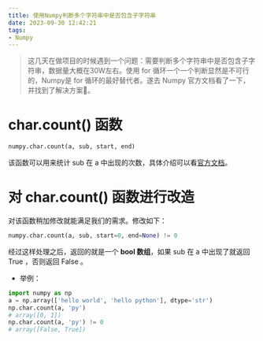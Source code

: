 ```yaml
---
title: 使用Numpy判断多个字符串中是否包含子字符串
date: 2023-09-30 12:42:21
tags:
- Numpy
---
```


> 这几天在做项目的时候遇到一个问题：需要判断多个字符串中是否包含子字符串，数据量大概在30W左右。使用 for 循环一个一个判断显然是不可行的，Numpy是 for 循环的最好替代者。遂去 Numpy 官方文档看了一下，并找到了解决方案🥰。

# char.count() 函数

```python
numpy.char.count(a, sub, start, end)
```

该函数可以用来统计 sub 在 a 中出现的次数，具体介绍可以看[官方文档](https://numpy.org/devdocs/reference/generated/numpy.char.count.html#numpy.char.count)。



# 对 char.count() 函数进行改造

对该函数稍加修改就能满足我们的需求。修改如下：

```python
numpy.char.count(a, sub, start=0, end=None) != 0
```

经过这样处理之后，返回的就是一个 **bool 数组**，如果 sub 在 a 中出现了就返回 True ，否则返回 False 。



- 举例：

```python
import numpy as np
a = np.array(['hello world', 'hello python'], dtype='str')
np.char.count(a, 'py')
# array([0, 1])
np.char.count(a, 'py') != 0
# array([False, True])
```

